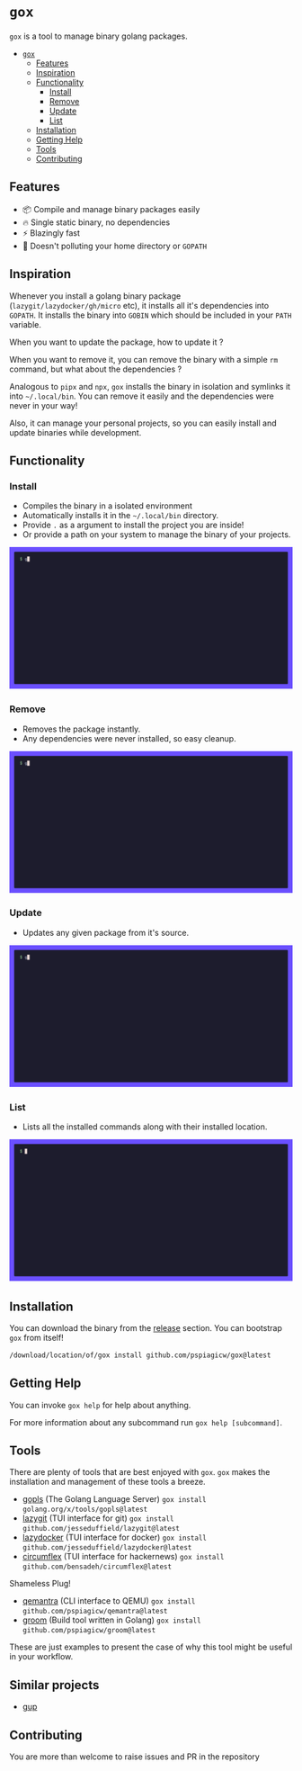 # `gox`

`gox` is a tool to manage binary golang packages.

<!-- TOC start (generated with https://github.com/derlin/bitdowntoc) -->

- [`gox`](#gox)
   * [Features](#features)
   * [Inspiration](#inspiration)
   * [Functionality](#functionality)
      + [Install](#install)
      + [Remove](#remove)
      + [Update](#update)
      + [List](#list)
   * [Installation](#installation)
   * [Getting Help](#getting-help)
   * [Tools](#tools)
   * [Contributing](#contributing)

<!-- TOC end -->

## Features

- 📦️ Compile and manage binary packages easily
- 🔥 Single static binary, no dependencies
- ⚡️ Blazingly fast
- 🧹 Doesn't polluting your home directory or `GOPATH`

## Inspiration

Whenever you install a golang binary package (`lazygit/lazydocker/gh/micro` etc), it installs all it's dependencies into `GOPATH`.
It installs the binary into `GOBIN` which should be included in your `PATH` variable.

When you want to update the package, how to update it ?

When you want to remove it, you can remove the binary with a simple `rm` command, but what about the dependencies ?

Analogous to `pipx` and `npx`, `gox` installs the binary in isolation and symlinks it into `~/.local/bin`.
You can remove it easily and the dependencies were never in your way!

Also, it can manage your personal projects, so you can easily install and update binaries while development.

## Functionality

### Install

- Compiles the binary in a isolated environment
- Automatically installs it in the `~/.local/bin` directory.
- Provide `.` as a argument to install the project you are inside!
- Or provide a path on your system to manage the binary of your projects.

![install](./gifs/install.gif)

### Remove

- Removes the package instantly. 
- Any dependencies were never installed, so easy cleanup.

![remove](./gifs/remove.gif)

### Update

- Updates any given package from it's source.

![update](./gifs/update.gif)

### List

- Lists all the installed commands along with their installed location.

![list](./gifs/list.gif)

## Installation

You can download the binary from the [release](https://github.com/pspiagicw/gox/releases) section.
You can bootstrap `gox` from itself!

```sh
/download/location/of/gox install github.com/pspiagicw/gox@latest
```


## Getting Help

You can invoke `gox help` for help about anything. 

For more information about any subcommand run `gox help [subcommand]`.

## Tools

There are plenty of tools that are best enjoyed with `gox`. `gox` makes the installation and management of these tools a breeze.

- [gopls](https://golang.org/x/tools/gopls) (The Golang Language Server) `gox install golang.org/x/tools/gopls@latest`
- [lazygit](https://github.com/jesseduffield/lazygit) (TUI interface for git) `gox install github.com/jesseduffield/lazygit@latest`
- [lazydocker](https://github.com/jesseduffield/lazydocker) (TUI interface for docker) `gox install github.com/jesseduffield/lazydocker@latest`
- [circumflex](https://github.com/bensadeh/circumflex) (TUI interface for hackernews) `gox install github.com/bensadeh/circumflex@latest`

Shameless Plug!

- [qemantra](https://github.com/pspiagicw/qemantra) (CLI interface to QEMU) `gox install github.com/pspiagicw/qemantra@latest`
- [groom](https://github.com/pspiagicw/groom) (Build tool written in Golang) `gox install github.com/pspiagicw/groom@latest`

These are just examples to present the case of why this tool might be useful in your workflow.

## Similar projects

- [gup](https://github.com/nao1215/gup)

## Contributing

You are more than welcome to raise issues and PR in the repository

